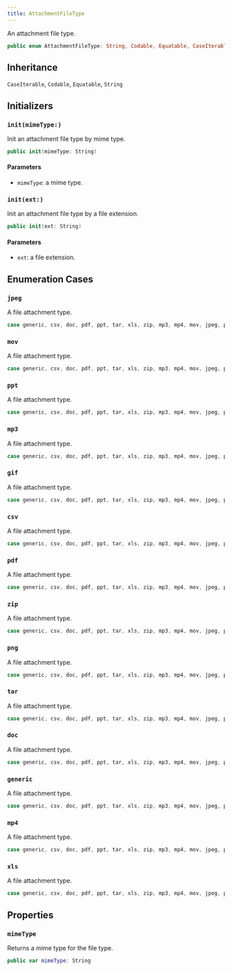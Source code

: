 ```yaml
---
title: AttachmentFileType
---
```


An attachment file type.

``` swift
public enum AttachmentFileType: String, Codable, Equatable, CaseIterable 
```

## Inheritance

`CaseIterable`, `Codable`, `Equatable`, `String`

## Initializers

### `init(mimeType:)`

Init an attachment file type by mime type.

``` swift
public init(mimeType: String) 
```

#### Parameters

  - `mimeType`: a mime type.

### `init(ext:)`

Init an attachment file type by a file extension.

``` swift
public init(ext: String) 
```

#### Parameters

  - `ext`: a file extension.

## Enumeration Cases

### `jpeg`

A file attachment type.

``` swift
case generic, csv, doc, pdf, ppt, tar, xls, zip, mp3, mp4, mov, jpeg, png, gif
```

### `mov`

A file attachment type.

``` swift
case generic, csv, doc, pdf, ppt, tar, xls, zip, mp3, mp4, mov, jpeg, png, gif
```

### `ppt`

A file attachment type.

``` swift
case generic, csv, doc, pdf, ppt, tar, xls, zip, mp3, mp4, mov, jpeg, png, gif
```

### `mp3`

A file attachment type.

``` swift
case generic, csv, doc, pdf, ppt, tar, xls, zip, mp3, mp4, mov, jpeg, png, gif
```

### `gif`

A file attachment type.

``` swift
case generic, csv, doc, pdf, ppt, tar, xls, zip, mp3, mp4, mov, jpeg, png, gif
```

### `csv`

A file attachment type.

``` swift
case generic, csv, doc, pdf, ppt, tar, xls, zip, mp3, mp4, mov, jpeg, png, gif
```

### `pdf`

A file attachment type.

``` swift
case generic, csv, doc, pdf, ppt, tar, xls, zip, mp3, mp4, mov, jpeg, png, gif
```

### `zip`

A file attachment type.

``` swift
case generic, csv, doc, pdf, ppt, tar, xls, zip, mp3, mp4, mov, jpeg, png, gif
```

### `png`

A file attachment type.

``` swift
case generic, csv, doc, pdf, ppt, tar, xls, zip, mp3, mp4, mov, jpeg, png, gif
```

### `tar`

A file attachment type.

``` swift
case generic, csv, doc, pdf, ppt, tar, xls, zip, mp3, mp4, mov, jpeg, png, gif
```

### `doc`

A file attachment type.

``` swift
case generic, csv, doc, pdf, ppt, tar, xls, zip, mp3, mp4, mov, jpeg, png, gif
```

### `generic`

A file attachment type.

``` swift
case generic, csv, doc, pdf, ppt, tar, xls, zip, mp3, mp4, mov, jpeg, png, gif
```

### `mp4`

A file attachment type.

``` swift
case generic, csv, doc, pdf, ppt, tar, xls, zip, mp3, mp4, mov, jpeg, png, gif
```

### `xls`

A file attachment type.

``` swift
case generic, csv, doc, pdf, ppt, tar, xls, zip, mp3, mp4, mov, jpeg, png, gif
```

## Properties

### `mimeType`

Returns a mime type for the file type.

``` swift
public var mimeType: String 
```
